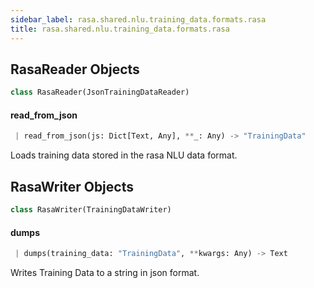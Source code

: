 ```yaml
---
sidebar_label: rasa.shared.nlu.training_data.formats.rasa
title: rasa.shared.nlu.training_data.formats.rasa
---
```

## RasaReader Objects

```python
class RasaReader(JsonTrainingDataReader)
```

#### read\_from\_json

```python
 | read_from_json(js: Dict[Text, Any], **_: Any) -> "TrainingData"
```

Loads training data stored in the rasa NLU data format.

## RasaWriter Objects

```python
class RasaWriter(TrainingDataWriter)
```

#### dumps

```python
 | dumps(training_data: "TrainingData", **kwargs: Any) -> Text
```

Writes Training Data to a string in json format.

